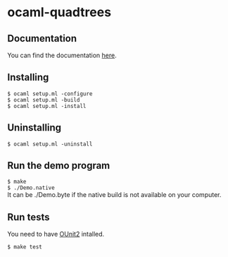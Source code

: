 # ocaml-quadtrees

## Documentation
You can find the documentation [here](https://mryawe.github.io/ocaml/quadtrees/).

## Installing
`$ ocaml setup.ml -configure`                                     
`$ ocaml setup.ml -build`                                                                                                       
`$ ocaml setup.ml -install`                                                     

## Uninstalling
`$ ocaml setup.ml -uninstall`                                                           

## Run the demo program
`$ make`                                                                          
`$ ./Demo.native`         
It can be ./Demo.byte if the native build is not available on your computer.                                

## Run tests
You need to have [OUnit2](http://ounit.forge.ocamlcore.org/) intalled.

`$ make test`                                                             
